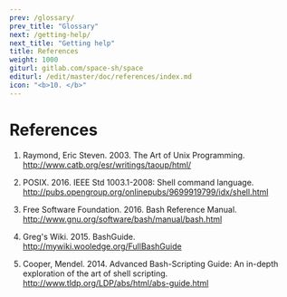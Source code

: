 ```yaml
---
prev: /glossary/
prev_title: "Glossary"
next: /getting-help/
next_title: "Getting help"
title: References
weight: 1000
giturl: gitlab.com/space-sh/space
editurl: /edit/master/doc/references/index.md
icon: "<b>10. </b>"
---
```


# References

1. Raymond, Eric Steven. 2003. The Art of Unix Programming. http://www.catb.org/esr/writings/taoup/html/

2. POSIX. 2016. IEEE Std 1003.1-2008: Shell command language. http://pubs.opengroup.org/onlinepubs/9699919799/idx/shell.html

3. Free Software Foundation. 2016. Bash Reference Manual. http://www.gnu.org/software/bash/manual/bash.html

4. Greg's Wiki. 2015. BashGuide. http://mywiki.wooledge.org/FullBashGuide

5. Cooper, Mendel. 2014. Advanced Bash-Scripting Guide: An in-depth exploration of the art of shell scripting. http://www.tldp.org/LDP/abs/html/abs-guide.html
